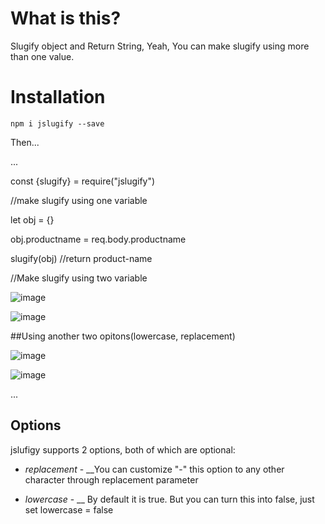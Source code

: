 
# What is this?
Slugify object and Return String, Yeah, You can make slugify using more than one value. 




# Installation

`npm i jslugify --save`

Then...

...

const {slugify} = require("jslugify")

//make slugify using one variable

let obj = {}

obj.productname = req.body.productname

slugify(obj) //return product-name

//Make slugify using two variable

![image](https://user-images.githubusercontent.com/24719971/116826836-e4261d00-abb7-11eb-9a8e-91c1b620ca54.png)

![image](https://user-images.githubusercontent.com/24719971/116826849-f607c000-abb7-11eb-991f-6ca9505bcd90.png)


##Using another two opitons(lowercase, replacement)

![image](https://user-images.githubusercontent.com/24719971/116826950-7dedca00-abb8-11eb-857e-6602895305a9.png)

![image](https://user-images.githubusercontent.com/24719971/116826959-8b0ab900-abb8-11eb-9541-a6fec7be32fd.png)


...

## Options
jslufigy supports 2 options, both of which are optional:
* *replacement* - __You can customize "-" this option to any other     character through replacement  parameter

* *lowercase* - __ By default it is true. But you can turn this into false, just set lowercase = false

